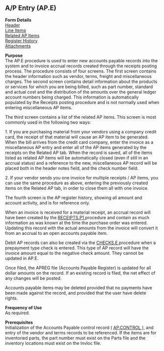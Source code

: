 ##  A/P Entry (AP.E)

<PageHeader />

**Form Details**  
[ Header ](AP-E-1/README.md)   
[ Line Items ](AP-E-2/README.md)   
[ Related AP Items ](AP-E-3/README.md)   
[ Register History ](AP-E-4/README.md)   
[ Attachments ](AP-E-5/README.md)   

**Purpose**  
The AP.E procedure is used to enter new accounts payable records into the
system and to invoice accrual records created through the receipts posting
process. The procedure consists of four screens. The first screen contains the
header information such as vendor, terms, freight and miscellaneous charges.
The second screen contains detail information about the products or services
for which you are being billed, such as part number, standard and actual cost
and the distribution of the amounts over the general ledger account numbers
being charged. This information is automatically populated by the Receipts
posting procedure and is not normally used when entering miscellaneous AP
items.  
  
The third screen contains a list of the related AP items. This screen is most
commonly used in the following two ways:  
  
1\. If you are purchasing material from your vendors using a company credit
card, the receipt of that material will cause an AP item to be generated. When
the bill arrives from the credit card company, enter the invoice as a
miscellaneous AP entry and enter all of the AP items generated by the receipts
on the Related AP tab. When the record is saved, all of the items listed as
related AP items will be automatically closed (even if still in an accrual
status) and a reference to the new, miscellaneous AP record will be placed
both in the header notes field, and the check number field.  
  
2\. If your vendor sends you one invoice for multiple receipts / AP items, you
can use the same procedure as above, entering the previously created items on
the Related AP tab, in order to close them all with one invoice.  
  
The fourth screen is the AP register history, showing all amount and account
activity, and is for reference only.  
  
When an invoice is received for a material receipt, an accrual record will have been created by the [ RECEIPTS.P1 ](RECEIPTS-P1/README.md) procedure and contain as much information as was known at the time the purchase order was entered. Updating this record with the actual amounts from the invoice will convert it from an accrual to an open accounts payable item.   
  
Debit AP records can also be created via the [ CHECKS.E ](CHECKS-E/README.md) procedure when a prepayment type check is entered. This type of AP record will have the invoice amount equal to the negative check amount. They cannot be updated in AP.E.   
  
Once filed, the APREG file (Accounts Payable Register) is updated for all
dollar amounts on the record. If an existing record is filed, the net effect
of any changes will be posted.  
  
Accounts payable items may be deleted provided that no payments have been made
against the record, and provided that the user have delete rights.

**Frequency of Use**  
As required.

**Prerequisites**  
Initialization of the Accounts Payable control record ( [ AP.CONTROL ](AP-CONTROL/README.md) ), and entry of the vendor and terms records to be referenced. If the items are for inventoried parts, the part number must exist on the Parts file and the inventory locations must exist on the Invloc file. 

<badge text= "Version 8.10.57" vertical="middle" />

<PageFooter />